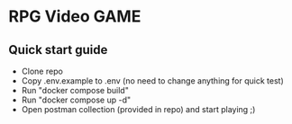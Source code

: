 # RPG Video GAME

## Quick start guide

- Clone repo
- Copy .env.example to .env (no need to change anything for quick test)
- Run "docker compose build"
- Run "docker compose up -d"
- Open postman collection (provided in repo) and start playing ;)
